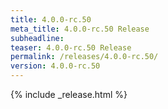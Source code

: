 ```yaml
---
title: 4.0.0-rc.50
meta_title: 4.0.0-rc.50 Release
subheadline: 
teaser: 4.0.0-rc.50 Release
permalink: /releases/4.0.0-rc.50/
version: 4.0.0-rc.50
---
```


{% include _release.html %}
